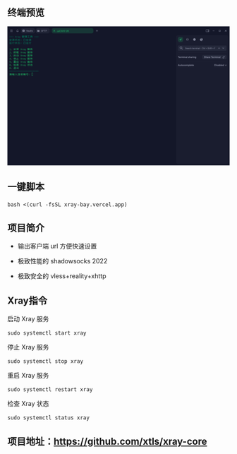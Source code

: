 ## 终端预览

![preview](预览.png)

## 一键脚本
```
bash <(curl -fsSL xray-bay.vercel.app)
```

## 项目简介
- 输出客户端 url 方便快速设置

- 极致性能的 shadowsocks 2022

- 极致安全的 vless+reality+xhttp



## Xray指令
启动 Xray 服务
```
sudo systemctl start xray
```
停止 Xray 服务
```
sudo systemctl stop xray
```
重启 Xray 服务
```
sudo systemctl restart xray
```
检查 Xray 状态
```
sudo systemctl status xray
```




## 项目地址：https://github.com/xtls/xray-core



